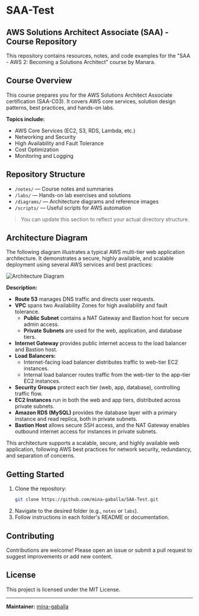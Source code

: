 # SAA-Test

## AWS Solutions Architect Associate (SAA) - Course Repository

This repository contains resources, notes, and code examples for the "SAA - AWS 2: Becoming a Solutions Architect" course by Manara.


## Course Overview

This course prepares you for the AWS Solutions Architect Associate certification (SAA-C03). It covers AWS core services, solution design patterns, best practices, and hands-on labs.

**Topics include:**
- AWS Core Services (EC2, S3, RDS, Lambda, etc.)
- Networking and Security
- High Availability and Fault Tolerance
- Cost Optimization
- Monitoring and Logging

## Repository Structure

- `/notes/` — Course notes and summaries
- `/labs/` — Hands-on lab exercises and solutions
- `/diagrams/` — Architecture diagrams and reference images
- `/scripts/` — Useful scripts for AWS automation

> You can update this section to reflect your actual directory structure.

## Architecture Diagram

The following diagram illustrates a typical AWS multi-tier web application architecture. It demonstrates a secure, highly available, and scalable deployment using several AWS services and best practices:

![Architecture Diagram](image1)

**Description:**

- **Route 53** manages DNS traffic and directs user requests.
- **VPC** spans two Availability Zones for high availability and fault tolerance.
  - **Public Subnet** contains a NAT Gateway and Bastion host for secure admin access.
  - **Private Subnets** are used for the web, application, and database tiers.
- **Internet Gateway** provides public internet access to the load balancer and Bastion host.
- **Load Balancers:**
  - Internet-facing load balancer distributes traffic to web-tier EC2 instances.
  - Internal load balancer routes traffic from the web-tier to the app-tier EC2 instances.
- **Security Groups** protect each tier (web, app, database), controlling traffic flow.
- **EC2 Instances** run in both the web and app tiers, distributed across private subnets.
- **Amazon RDS (MySQL)** provides the database layer with a primary instance and read replica, both in private subnets.
- **Bastion Host** allows secure SSH access, and the NAT Gateway enables outbound internet access for instances in private subnets.

This architecture supports a scalable, secure, and highly available web application, following AWS best practices for network security, redundancy, and separation of concerns.

## Getting Started

1. Clone the repository:
   ```bash
   git clone https://github.com/mina-gaballa/SAA-Test.git
   ```
2. Navigate to the desired folder (e.g., `notes` or `labs`).
3. Follow instructions in each folder's README or documentation.

## Contributing

Contributions are welcome! Please open an issue or submit a pull request to suggest improvements or add new content.

## License

This project is licensed under the MIT License.

---

**Maintainer:** [mina-gaballa](https://github.com/mina-gaballa)
